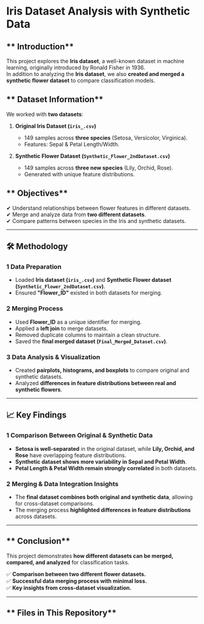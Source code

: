 #  Iris Dataset Analysis with Synthetic Data

## ** Introduction**
This project explores the **Iris dataset**, a well-known dataset in machine learning, originally introduced by Ronald Fisher in 1936.  
In addition to analyzing the **Iris dataset**, we also **created and merged a synthetic flower dataset** to compare classification models.

## ** Dataset Information**
We worked with **two datasets**:
1. **Original Iris Dataset (`iris_.csv`)**  
   - 149 samples across **three species** (Setosa, Versicolor, Virginica).  
   - Features: Sepal & Petal Length/Width.

2. **Synthetic Flower Dataset (`Synthetic_Flower_2ndDataset.csv`)**  
   - 149 samples across **three new species** (Lily, Orchid, Rose).  
   - Generated with unique feature distributions.

## ** Objectives**
✔ Understand relationships between flower features in different datasets.  
✔ Merge and analyze data from **two different datasets**.  
✔ Compare patterns between species in the Iris and synthetic datasets.  

---

## **🛠 Methodology**

### **1️ Data Preparation**
- Loaded **Iris dataset (`iris_.csv`)** and **Synthetic Flower dataset (`Synthetic_Flower_2ndDataset.csv`)**.
- Ensured **"Flower_ID"** existed in both datasets for merging.

### **2️ Merging Process**
- Used **Flower_ID** as a unique identifier for merging.
- Applied a **left join** to merge datasets.
- Removed duplicate columns to maintain a clean structure.
- Saved the **final merged dataset (`Final_Merged_Dataset.csv`)**.

### **3️ Data Analysis & Visualization**
- Created **pairplots, histograms, and boxplots** to compare original and synthetic datasets.
- Analyzed **differences in feature distributions between real and synthetic flowers**.

---

## **📈 Key Findings**

### **1️ Comparison Between Original & Synthetic Data**
- **Setosa is well-separated** in the original dataset, while **Lily, Orchid, and Rose** have overlapping feature distributions.
- **Synthetic dataset shows more variability in Sepal and Petal Width**.
- **Petal Length & Petal Width remain strongly correlated** in both datasets.

### **2️ Merging & Data Integration Insights**
- The **final dataset combines both original and synthetic data**, allowing for cross-dataset comparisons.
- The merging process **highlighted differences in feature distributions** across datasets.

---

## ** Conclusion**
This project demonstrates **how different datasets can be merged, compared, and analyzed** for classification tasks.

✅ **Comparison between two different flower datasets.**  
✅ **Successful data merging process with minimal loss.**  
✅ **Key insights from cross-dataset visualization.**  

---

## ** Files in This Repository**



